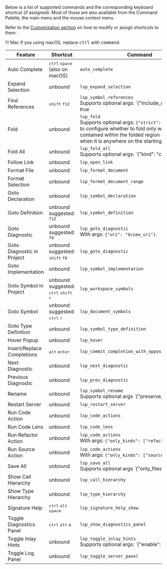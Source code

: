 Below is a list of supported commands and the corresponding keyboard shortcut (if assigned). Most of those are also available from the Command Palette, the main menu and the mouse context menu.

Refer to the [Customization section](customization.md#keyboard-shortcuts-key-bindings) on how to modify or assign shortcuts to them.

!!! Mac
    If you using macOS, replace <kbd>ctrl</kbd> with <kbd>command</kbd>.

| Feature | Shortcut | Command |
| ------- | -------- | ------- |
| Auto Complete | <kbd>ctrl</kbd> <kbd>space</kbd> (also on macOS) | `auto_complete`
| Expand Selection | unbound | `lsp_expand_selection`
| Find References | <kbd>shift</kbd> <kbd>f12</kbd> | `lsp_symbol_references`<br>Supports optional args: `{"include_declaration": true | false, "output_mode": "output_panel" | "quick_panel"}`.<br>Triggering from context menus while holding <kbd>ctrl</kbd> opens in "side by side" mode. Holding <kbd>shift</kbd> triggers opposite behavior relative to what `show_references_in_quick_panel` is set to.
| Fold | unbound | `lsp_fold`<br>Supports optional args: `{"strict": true/false}` - to configure whether to fold only when the caret is contained within the folded region (`true`), or even when it is anywhere on the starting line (`false`).
| Fold All | unbound | `lsp_fold_all`<br>Supports optional args: `{"kind": "comment" | "imports" | "region"}`.
| Follow Link | unbound | `lsp_open_link`
| Format File | unbound | `lsp_format_document`
| Format Selection | unbound | `lsp_format_document_range`
| Goto Declaration | unbound | `lsp_symbol_declaration`
| Goto Definition | unbound<br>suggested: <kbd>f12</kbd> | `lsp_symbol_definition`
| Goto Diagnostic | unbound<br>suggested: <kbd>f8</kbd> | `lsp_goto_diagnostic`<br>With args: `{"uri": "$view_uri"}`.
| Goto Diagnostic in Project | unbound<br>suggested: <kbd>shift</kbd> <kbd>f8</kbd> | `lsp_goto_diagnostic`
| Goto Implementation | unbound | `lsp_symbol_implementation`
| Goto Symbol in Project | unbound<br>suggested: <kbd>ctrl</kbd> <kbd>shift</kbd> <kbd>r</kbd> | `lsp_workspace_symbols`
| Goto Symbol | unbound<br>suggested: <kbd>ctrl</kbd> <kbd>r</kbd> | `lsp_document_symbols`
| Goto Type Definition | unbound | `lsp_symbol_type_definition`
| Hover Popup | unbound | `lsp_hover`
| Insert/Replace Completions | <kbd>alt</kbd> <kbd>enter</kbd> | `lsp_commit_completion_with_opposite_insert_mode`
| Next Diagnostic | unbound | `lsp_next_diagnostic`
| Previous Diagnostic | unbound | `lsp_prev_diagnostic`
| Rename | unbound | `lsp_symbol_rename`<br>Supports optional args `{"preserve_tabs": true | false}` - if set to `true`, the current states of the tabs in the window are preserved when applying the rename. This means that affected files are automatically saved unless they had unsaved changes beforehand, and other files in the workspace with rename modifications but not currently open in the window aren't kept open as new tabs.
| Restart Server | unbound | `lsp_restart_server`
| Run Code Action | unbound | `lsp_code_actions`
| Run Code Lens | unbound | `lsp_code_lens`
| Run Refactor Action | unbound | `lsp_code_actions`<br>With args: `{"only_kinds": ["refactor"]}`.
| Run Source Action | unbound | `lsp_code_actions`<br>With args: `{"only_kinds": ["source"]}`.
| Save All | unbound | `lsp_save_all`<br>Supports optional args `{"only_files": true | false}` - whether to ignore buffers which have no associated file on disk.
| Show Call Hierarchy | unbound | `lsp_call_hierarchy`
| Show Type Hierarchy | unbound | `lsp_type_hierarchy`
| Signature Help | <kbd>ctrl</kbd> <kbd>alt</kbd> <kbd>space</kbd> | `lsp_signature_help_show`
| Toggle Diagnostics Panel | <kbd>ctrl</kbd> <kbd>alt</kbd> <kbd>m</kbd> | `lsp_show_diagnostics_panel`
| Toggle Inlay Hints | unbound | `lsp_toggle_inlay_hints`<br>Supports optional args: `{"enable": true | false}`.
| Toggle Log Panel | unbound | `lsp_toggle_server_panel`
